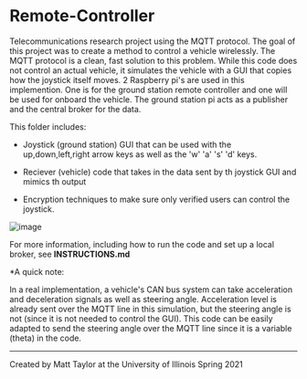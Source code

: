 # Remote-Controller

Telecommunications research project using the MQTT protocol. The goal of this project was to create a method to control a vehicle wirelessly. The MQTT protocol is a clean, fast solution to this problem. While this code does not control an actual vehicle, it simulates the vehicle with a GUI that copies how the joystick itself moves. 2 Raspberry pi's are used in this implemention. One is for the ground station remote controller and one will be used for onboard the vehicle. The ground station pi acts as a publisher and the central broker for the data.

This folder includes:

- Joystick (ground station) GUI that can be used with the up,down,left,right arrow keys as well as the 'w' 'a' 's' 'd' keys. 

- Reciever (vehicle) code that takes in the data sent by th joystick GUI and mimics th output

- Encryption techniques to make sure only verified users can control the joystick.

![image](https://user-images.githubusercontent.com/60635839/117226051-65a8c580-add9-11eb-8431-0fa3608ba539.png)


For more information, including how to run the code and set up a local broker, see **INSTRUCTIONS.md**

*A quick note: 

 In a real implementation, a vehicle's CAN bus system can take acceleration and deceleration signals as well as steering angle. Acceleration level is already sent over the MQTT line in this simulation, but the steering angle is not (since it is not needed to control the GUI). This code can be easily adapted to send the steering angle over the MQTT line since it is a variable (theta) in the code.


---

Created by Matt Taylor at the University of Illinois Spring 2021
